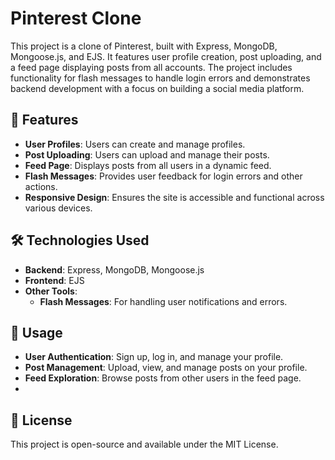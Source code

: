 # Pinterest Clone

This project is a clone of Pinterest, built with Express, MongoDB, Mongoose.js, and EJS. It features user profile creation, post uploading, and a feed page displaying posts from all accounts. The project includes functionality for flash messages to handle login errors and demonstrates backend development with a focus on building a social media platform.

## 🌟 Features

- **User Profiles**: Users can create and manage profiles.
- **Post Uploading**: Users can upload and manage their posts.
- **Feed Page**: Displays posts from all users in a dynamic feed.
- **Flash Messages**: Provides user feedback for login errors and other actions.
- **Responsive Design**: Ensures the site is accessible and functional across various devices.

## 🛠️ Technologies Used

- **Backend**: Express, MongoDB, Mongoose.js
- **Frontend**: EJS
- **Other Tools**:
  - **Flash Messages**: For handling user notifications and errors.
## 🚀 Usage

- **User Authentication**: Sign up, log in, and manage your profile.
- **Post Management**: Upload, view, and manage posts on your profile.
- **Feed Exploration**: Browse posts from other users in the feed page.
- 
## 📜 License

This project is open-source and available under the MIT License.
